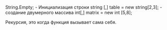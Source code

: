 String.Empty; - Инициализация строки
string [,] table = new string[2,3]; - создание двумерного массива
int[,] matrix = new int [5,8];

Рекурсия, это когда функция вызывает сама себя.



